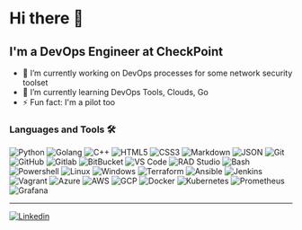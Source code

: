 # Hi there 👋

<!--
**Bumeranghc/Bumeranghc** is a ✨ _special_ ✨ repository because its `README.md` (this file) appears on your GitHub profile.

Here are some ideas to get you started:

- 🔭 I’m currently working on ...
- 🌱 I’m currently learning ...
- 👯 I’m looking to collaborate on ...
- 🤔 I’m looking for help with ...
- 💬 Ask me about ...
- 📫 How to reach me: ...
- 😄 Pronouns: ...
- ⚡ Fun fact: ...
-->

## I'm a DevOps Engineer at CheckPoint

- 🔭 I’m currently working on DevOps processes for some network security toolset
- 🌱 I’m currently learning DevOps Tools, Clouds, Go
- ⚡ Fun fact: I'm a pilot too

### Languages and Tools 🛠 

![Python](http://img.shields.io/badge/-Python-3776AB?style=flat-square&logo=python&logoColor=white)
![Golang](https://img.shields.io/badge/-Go-3776AB?logo=go&style=flat-square&logoColor=white)
![C++](https://img.shields.io/badge/-C++-3776AB?logo=cplusplus&style=flat-square&logoColor=white)
![HTML5](https://img.shields.io/badge/-HTML5-%23E44D27?style=flat-square&logo=html5&logoColor=white)
![CSS3](https://img.shields.io/badge/-CSS3-%23E44D27?style=flat-square&logo=css3&logoColor=white)
![Markdown](https://img.shields.io/badge/-Markdown-%23E44D27?style=flat-square&logo=markdown&logoColor=white)
![JSON](https://img.shields.io/badge/-JSON-%23E44D27?style=flat-square&logo=json&logoColor=white)
![Git](https://img.shields.io/badge/-Git-181717?style=flat-square&logo=git&logoColor=white)
![GitHub](https://img.shields.io/badge/-GitHub-181717?style=flat-square&logo=github)
![Gitlab](https://img.shields.io/badge/-Gitlab-181717?style=flat-square&logo=gitlab)
![BitBucket](https://img.shields.io/badge/-BitBucket-181717?style=flat-square&logo=bitbucket)
![VS Code](https://img.shields.io/badge/-VS%20Code-007ACC?style=flat-square&logo=visual-studio-code&logoColor=white)
![RAD Studio](https://img.shields.io/badge/-RAD%20Studio-007ACC?style=flat-square&logo=embarcadero&logoColor=white)
![Bash](https://img.shields.io/badge/-Bash-5391FE?style=flat-square&logo=gnubash&logoColor=white)
![Powershell](https://img.shields.io/badge/-Powershell-5391FE?style=flat-square&logo=powershell&logoColor=white)
![Linux](https://img.shields.io/badge/-Linux-0078D6?style=flat-square&logo=linux&logoColor=white)
![Windows](https://img.shields.io/badge/-Windows-0078D6?style=flat-square&logo=windows&logoColor=white)
![Terraform](https://img.shields.io/badge/Terraform-%235835CC.svg?style=flat-square&logo=terraform&logoColor=white)
![Ansible](https://img.shields.io/badge/Ansible-%231A1918.svg?style=flat-square&logo=ansible&logoColor=white)
![Jenkins](https://img.shields.io/badge/Jenkins-%231A1918.svg?style=flat-square&logo=jenkins&logoColor=white)
![Vagrant](https://img.shields.io/badge/Vagrant-%231A1918.svg?style=flat-square&logo=vagrant&logoColor=white)
![Azure](https://img.shields.io/badge/Azure-%230072C6.svg?style=flat-square&logo=azure-devops&logoColor=white)
![AWS](https://img.shields.io/badge/-AWS-blue?logo=amazon&style=flat-square&logoColor=white)
![GCP](https://img.shields.io/badge/-GCP-blue?logo=googlecloud&style=flat-square&logoColor=white)
![Docker](https://img.shields.io/badge/-Docker-green?style=flat-square&logo=docker&logoColor=white)
![Kubernetes](https://img.shields.io/badge/-Kubernetes-green?style=flat-square&logo=kubernetes&logoColor=white)
![Prometheus](https://img.shields.io/badge/-Prometheus-orange?style=flat-square&logo=prometheus&logoColor=white)
![Grafana](https://img.shields.io/badge/-Grafana-orange?style=flat-square&logo=Grafana&logoColor=white)


---

<a href = "https://www.linkedin.com/in/securitysemchenko/?locale=en_US" target = "_self"> <img src="https://img.shields.io/badge/LinkedIn-0077B5?style=for-the-badge&logo=linkedin&logoColor=white" alt = "Linkedin" border = "0"/> </a>

